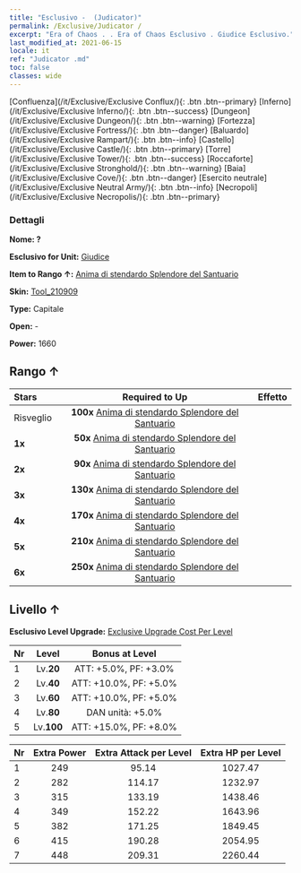 ```yaml
---
title: "Esclusivo -  (Judicator)"
permalink: /Exclusive/Judicator /
excerpt: "Era of Chaos . . Era of Chaos Esclusivo . Giudice Esclusivo."
last_modified_at: 2021-06-15
locale: it
ref: "Judicator .md"
toc: false
classes: wide
---
```

 [Confluenza](/it/Exclusive/Exclusive Conflux/){: .btn .btn--primary} [Inferno](/it/Exclusive/Exclusive Inferno/){: .btn .btn--success} [Dungeon](/it/Exclusive/Exclusive Dungeon/){: .btn .btn--warning} [Fortezza](/it/Exclusive/Exclusive Fortress/){: .btn .btn--danger} [Baluardo](/it/Exclusive/Exclusive Rampart/){: .btn .btn--info} [Castello](/it/Exclusive/Exclusive Castle/){: .btn .btn--primary} [Torre](/it/Exclusive/Exclusive Tower/){: .btn .btn--success} [Roccaforte](/it/Exclusive/Exclusive Stronghold/){: .btn .btn--warning} [Baia](/it/Exclusive/Exclusive Cove/){: .btn .btn--danger} [Esercito neutrale](/it/Exclusive/Exclusive Neutral Army/){: .btn .btn--info} [Necropoli](/it/Exclusive/Exclusive Necropolis/){: .btn .btn--primary} 

### Dettagli
 **Nome: ?** 

 **Esclusivo for Unit:** [Giudice](/it/units/Judicator/) 

 **Item to Rango ↑:** [Anima di stendardo Splendore del Santuario](/ItemsIT/con_975/)

 **Skin:** [Tool_210909](/ItemsIT/con_643/)

 **Type:** Capitale

 **Open:** -

 **Power:** 1660

## Rango ↑

  |     Stars    |  Required to Up | Effetto |
  |:-------------|:---------------:|:---------------:|
  |  Risveglio  | **100x** [Anima di stendardo Splendore del Santuario](/ItemsIT/con_975/) |  |
  | **1x** <i class="fas fa-star"/> | **50x** [Anima di stendardo Splendore del Santuario](/ItemsIT/con_975/) |  |
  | **2x** <i class="fas fa-star"/> | **90x** [Anima di stendardo Splendore del Santuario](/ItemsIT/con_975/) |  |
  | **3x** <i class="fas fa-star"/> | **130x** [Anima di stendardo Splendore del Santuario](/ItemsIT/con_975/) |  |
  | **4x** <i class="fas fa-star"/> | **170x** [Anima di stendardo Splendore del Santuario](/ItemsIT/con_975/) |  |
  | **5x** <i class="fas fa-star"/> | **210x** [Anima di stendardo Splendore del Santuario](/ItemsIT/con_975/) |  |
  | **6x** <i class="fas fa-star"/> | **250x** [Anima di stendardo Splendore del Santuario](/ItemsIT/con_975/) |  |


## Livello ↑
 **Esclusivo Level Upgrade:** [Exclusive Upgrade Cost Per Level](/Exclusive/ExclusiveUpgradeCostPerLevel/)

  |  Nr  |   Level  | Bonus at Level |
  |:-----|:--------:|:--------------:|
  | 1 | Lv.**20** | ATT: +5.0%, PF: +3.0% |
  | 2 | Lv.**40** | ATT: +10.0%, PF: +5.0% |
  | 3 | Lv.**60** | ATT: +10.0%, PF: +5.0% |
  | 4 | Lv.**80** | DAN unità: +5.0% |
  | 5 | Lv.**100** | ATT: +15.0%, PF: +8.0% |


  |  Nr  |  Extra Power | Extra Attack per Level | Extra HP per Level |
  |:-----|:--------:|:--------:|:--------:|
  | 1 | 249 | 95.14 | 1027.47 |
  | 2 | 282 | 114.17 | 1232.97 |
  | 3 | 315 | 133.19 | 1438.46 |
  | 4 | 349 | 152.22 | 1643.96 |
  | 5 | 382 | 171.25 | 1849.45 |
  | 6 | 415 | 190.28 | 2054.95 |
  | 7 | 448 | 209.31 | 2260.44 |


